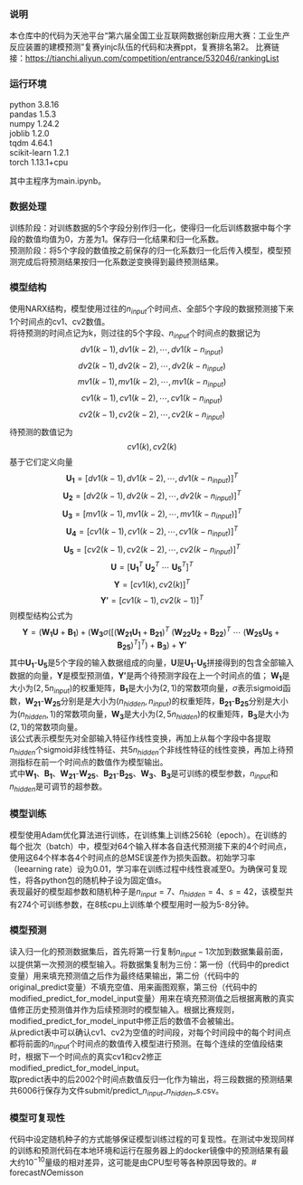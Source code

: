 ### 说明
本仓库中的代码为天池平台“第六届全国工业互联网数据创新应用大赛：工业生产反应装置的建模预测”复赛yinjc队伍的代码和决赛ppt，复赛排名第2。
比赛链接：https://tianchi.aliyun.com/competition/entrance/532046/rankingList

### 运行环境
python 3.8.16  
pandas 1.5.3  
numpy 1.24.2  
joblib 1.2.0  
tqdm 4.64.1  
scikit-learn 1.2.1  
torch 1.13.1+cpu  

其中主程序为main.ipynb。
### 数据处理
训练阶段：对训练数据的5个字段分别作归一化，使得归一化后训练数据中每个字段的数值均值为0，方差为1。保存归一化结果和归一化系数。  
预测阶段：将5个字段的数值按之前保存的归一化系数归一化后传入模型，模型预测完成后将预测结果按归一化系数逆变换得到最终预测结果。
### 模型结构
使用NARX结构，模型使用过往的$n_{input}$个时间点、全部5个字段的数据预测接下来1个时间点的cv1、cv2数值。  
将待预测的时间点记为k，则过往的5个字段、$n_{input}$个时间点的数据记为
$$dv1(k-1), dv1(k-2), \cdots, dv1(k-n_{input})$$
$$dv2(k-1), dv2(k-2), \cdots, dv2(k-n_{input})$$
$$mv1(k-1), mv1(k-2), \cdots, mv1(k-n_{input})$$
$$cv1(k-1), cv1(k-2), \cdots, cv1(k-n_{input})$$
$$cv2(k-1), cv2(k-2), \cdots, cv2(k-n_{input})$$
待预测的数值记为
$$cv1(k), cv2(k)$$
基于它们定义向量
$$\pmb{U_1} = [dv1(k-1), dv1(k-2), \cdots, dv1(k-n_{input})]^T$$
$$\pmb{U_2} = [dv2(k-1), dv2(k-2), \cdots, dv2(k-n_{input})]^T$$
$$\pmb{U_3} = [mv1(k-1), mv1(k-2), \cdots, mv1(k-n_{input})]^T$$
$$\pmb{U_4} = [cv1(k-1), cv1(k-2), \cdots, cv1(k-n_{input})]^T$$
$$\pmb{U_5} = [cv2(k-1), cv2(k-2), \cdots, cv2(k-n_{input})]^T$$
$$\pmb{U} = [\pmb{U_1}^T\:\pmb{U_2}^T\:\cdots\:\pmb{U_5}^T]^T$$
$$\pmb{Y} = [cv1(k), cv2(k)]^T$$
$$\pmb{Y'} = [cv1(k-1), cv2(k-1)]^T$$
则模型结构公式为
$$\pmb{Y} = (\pmb{W_1}\pmb{U} + \pmb{B_1}) + (\pmb{W_3}\sigma([(\pmb{W_{21}}\pmb{U_1} + \pmb{B_{21}})^T\:(\pmb{W_{22}}\pmb{U_2} + \pmb{B_{22}})^T\:\cdots\:(\pmb{W_{25}}\pmb{U_5} + \pmb{B_{25}})^T]^T) + \pmb{B_3}) + \pmb{Y'}$$ 
其中$\pmb{U_1}$-$\pmb{U_5}$是5个字段的输入数据组成的向量，$\pmb{U}$是$\pmb{U_1}$-$\pmb{U_5}$拼接得到的包含全部输入数据的向量，$\pmb{Y}$是模型预测值，$\pmb{Y'}$是两个待预测字段在上一个时间点的值；
$\pmb{W_1}$是大小为$(2, 5n_{input})$的权重矩阵，$\pmb{B_1}$是大小为$(2, 1)$的常数项向量，$\sigma$表示sigmoid函数，$\pmb{W_{21}}$-$\pmb{W_{25}}$分别是是大小为$(n_{hidden}, n_{input})$的权重矩阵，$\pmb{B_{21}}$-$\pmb{B_{25}}$分别是大小为$(n_{hidden}, 1)$的常数项向量，$\pmb{W_3}$是大小为$(2, 5n_{hidden})$的权重矩阵，$\pmb{B_3}$是大小为$(2, 1)$的常数项向量。  
该公式表示模型先对全部输入特征作线性变换，再加上从每个字段中各提取$n_{hidden}$个sigmoid非线性特征、共$5n_{hidden}$个非线性特征的线性变换，再加上待预测指标在前一个时间点的数值作为模型输出。  
式中$\pmb{W_1}$、$\pmb{B_1}$、$\pmb{W_{21}}$-$\pmb{W_{25}}$、$\pmb{B_{21}}$-$\pmb{B_{25}}$、$\pmb{W_3}$、$\pmb{B_3}$是可训练的模型参数，$n_{input}$和$n_{hidden}$是可调节的超参数。
### 模型训练
模型使用Adam优化算法进行训练，在训练集上训练256轮（epoch）。在训练的每个批次（batch）中，模型对64个输入样本各自迭代预测接下来的4个时间点，使用这64个样本各4个时间点的总MSE误差作为损失函数。初始学习率（leearning rate）设为0.01，学习率在训练过程中线性衰减至0。为确保可复现性，将各python包的随机种子设为固定值$s$。  
表现最好的模型超参数和随机种子是$n_{input}=7$、$n_{hidden}=4$、$s=42$，该模型共有274个可训练参数，在8核cpu上训练单个模型用时一般为5-8分钟。
### 模型预测
读入归一化的预测数据集后，首先将第一行复制$n_{input} - 1$次加到数据集最前面，以提供第一次预测的模型输入。将数据集复制为三份：第一份（代码中的predict变量）用来填充预测值之后作为最终结果输出，第二份（代码中的original_predict变量）不填充空值、用来画图观察，第三份（代码中的modified_predict_for_model_input变量）用来在填充预测值之后根据离散的真实值修正历史预测值并作为后续预测时的模型输入。根据比赛规则，modified_predict_for_model_input中修正后的数值不会被输出。  
从predict表中可以确认cv1、cv2为空值的时间段，对每个时间段中的每个时间点都将前面的$n_{input}$个时间点的数值传入模型进行预测。在每个连续的空值段结束时，根据下一个时间点的真实cv1和cv2修正modified_predict_for_model_input。  
取predict表中的后2002个时间点数值反归一化作为输出，将三段数据的预测结果共6006行保存为文件submit/predict\_$n_{input}$\_$n_{hidden}$\_$s$.csv。
### 模型可复现性
代码中设定随机种子的方式能够保证模型训练过程的可复现性。在测试中发现同样的训练和预测代码在本地环境和运行在服务器上的docker镜像中的预测结果有最大约$10^{-10}$量级的相对差异，这可能是由CPU型号等各种原因导致的。#   f o r e c a s t _ N O _ e m i s s o n  
 